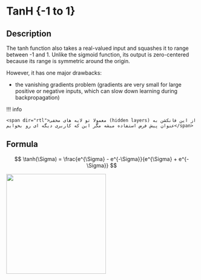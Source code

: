 # TanH {-1 to 1}

## Description

The tanh function also takes a real-valued input and squashes it to range between -1 and 1. Unlike the sigmoid function, its output is zero-centered because its range is symmetric around the origin.

However, it has one major drawbacks:

- the vanishing gradients problem (gradients are very small for large positive or negative inputs, which can slow down learning during backpropagation)

!!! info

    <span dir="rtl">معمولا تو لایه های مخفی (hidden layers) از این فانکشن به عنوان پیش فرض استفاده میشه مگر این که کاربری دیگه ای رو بخوایم</span>

## Formula

$$
\tanh(\Sigma) = \frac{e^{\Sigma} - e^{-\Sigma}}{e^{\Sigma} + e^{-\Sigma}}
$$

<img src="image1.png" style="width:2.73813in" />
